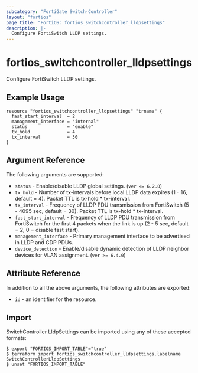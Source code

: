 ```yaml
---
subcategory: "FortiGate Switch-Controller"
layout: "fortios"
page_title: "FortiOS: fortios_switchcontroller_lldpsettings"
description: |-
  Configure FortiSwitch LLDP settings.
---
```


# fortios_switchcontroller_lldpsettings
Configure FortiSwitch LLDP settings.

## Example Usage

```hcl
resource "fortios_switchcontroller_lldpsettings" "trname" {
  fast_start_interval  = 2
  management_interface = "internal"
  status               = "enable"
  tx_hold              = 4
  tx_interval          = 30
}
```

## Argument Reference

The following arguments are supported:

* `status` - Enable/disable LLDP global settings. (`ver <= 6.2.0`)
* `tx_hold` - Number of tx-intervals before local LLDP data expires (1 - 16, default = 4). Packet TTL is tx-hold * tx-interval.
* `tx_interval` - Frequency of LLDP PDU transmission from FortiSwitch (5 - 4095 sec, default = 30). Packet TTL is tx-hold * tx-interval.
* `fast_start_interval` - Frequency of LLDP PDU transmission from FortiSwitch for the first 4 packets when the link is up (2 - 5 sec, default = 2, 0 = disable fast start).
* `management_interface` - Primary management interface to be advertised in LLDP and CDP PDUs.
* `device_detection` - Enable/disable dynamic detection of LLDP neighbor devices for VLAN assignment. (`ver >= 6.4.0`)


## Attribute Reference

In addition to all the above arguments, the following attributes are exported:
* `id` - an identifier for the resource.

## Import

SwitchController LldpSettings can be imported using any of these accepted formats:
```
$ export "FORTIOS_IMPORT_TABLE"="true"
$ terraform import fortios_switchcontroller_lldpsettings.labelname SwitchControllerLldpSettings
$ unset "FORTIOS_IMPORT_TABLE"
```
